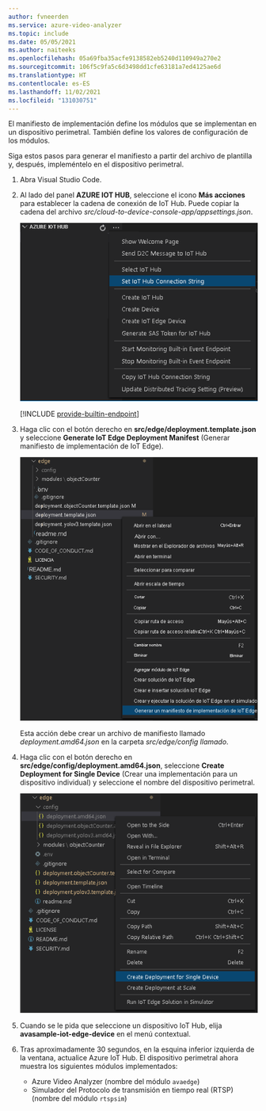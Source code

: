 ```yaml
---
author: fvneerden
ms.service: azure-video-analyzer
ms.topic: include
ms.date: 05/05/2021
ms.author: naiteeks
ms.openlocfilehash: 05a69fba35acfe9138582eb5240d110949a270e2
ms.sourcegitcommit: 106f5c9fa5c6d3498dd1cfe63181a7ed4125ae6d
ms.translationtype: HT
ms.contentlocale: es-ES
ms.lasthandoff: 11/02/2021
ms.locfileid: "131030751"
---
```

El manifiesto de implementación define los módulos que se implementan en un dispositivo perimetral. También define los valores de configuración de los módulos.

Siga estos pasos para generar el manifiesto a partir del archivo de plantilla y, después, impleméntelo en el dispositivo perimetral.

1. Abra Visual Studio Code.
1. Al lado del panel **AZURE IOT HUB**, seleccione el icono **Más acciones** para establecer la cadena de conexión de IoT Hub. Puede copiar la cadena del archivo _src/cloud-to-device-console-app/appsettings.json_.

   ![Establecimiento de la cadena de conexión de IoT](../../../media/vscode-common-screenshots/set-connection-string.png)

   [!INCLUDE [provide-builtin-endpoint](../../common-includes/provide-builtin-endpoint.md)]
1. Haga clic con el botón derecho en **src/edge/deployment.template.json** y seleccione **Generate IoT Edge Deployment Manifest** (Generar manifiesto de implementación de IoT Edge).

   ![Generación del manifiesto de implementación de IoT Edge](../../../media/vscode-common-screenshots/generate-iot-edge-deployment-manifest.png)

   Esta acción debe crear un archivo de manifiesto llamado _deployment.amd64.json_ en la carpeta _src/edge/config llamado_.
1. Haga clic con el botón derecho en **src/edge/config/deployment.amd64.json**, seleccione **Create Deployment for Single Device** (Crear una implementación para un dispositivo individual) y seleccione el nombre del dispositivo perimetral.

   ![Creación de una implementación para un dispositivo individual](../../../media/vscode-common-screenshots/create-deployment-single-device.png)
1. Cuando se le pida que seleccione un dispositivo IoT Hub, elija **avasample-iot-edge-device** en el menú contextual.
1. Tras aproximadamente 30 segundos, en la esquina inferior izquierda de la ventana, actualice Azure IoT Hub. El dispositivo perimetral ahora muestra los siguientes módulos implementados:

    - Azure Video Analyzer (nombre del módulo `avaedge`)
    - Simulador del Protocolo de transmisión en tiempo real (RTSP) (nombre del módulo `rtspsim`)
